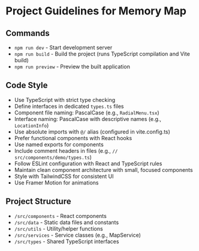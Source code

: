 # Project Guidelines for Memory Map

## Commands
- `npm run dev` - Start development server
- `npm run build` - Build the project (runs TypeScript compilation and Vite build)
- `npm run preview` - Preview the built application

## Code Style
- Use TypeScript with strict type checking
- Define interfaces in dedicated `types.ts` files
- Component file naming: PascalCase (e.g., `RadialMenu.tsx`)
- Interface naming: PascalCase with descriptive names (e.g., `LocationInfo`)
- Use absolute imports with `@/` alias (configured in vite.config.ts)
- Prefer functional components with React hooks
- Use named exports for components
- Include comment headers in files (e.g., `// src/components/demo/types.ts`)
- Follow ESLint configuration with React and TypeScript rules
- Maintain clean component architecture with small, focused components
- Style with TailwindCSS for consistent UI
- Use Framer Motion for animations

## Project Structure
- `/src/components` - React components
- `/src/data` - Static data files and constants
- `/src/utils` - Utility/helper functions
- `/src/services` - Service classes (e.g., MapService)
- `/src/types` - Shared TypeScript interfaces
